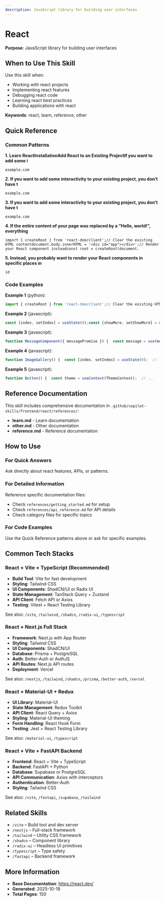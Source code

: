 ```yaml
---
description: JavaScript library for building user interfaces
---
```


# React

**Purpose**: JavaScript library for building user interfaces

## When to Use This Skill

Use this skill when:
- Working with react projects
- Implementing react features
- Debugging react code
- Learning react best practices
- Building applications with react

**Keywords**: react, learn, reference, other

## Quick Reference

### Common Patterns

**1. Learn ReactInstallationAdd React to an Existing ProjectIf you want to add some i**

```
example.com
```

**2. If you want to add some interactivity to your existing project, you don’t have t**

```
example.com
```

**3. If you want to add some interactivity to your existing project, you don’t have t**

```
example.com
```

**4. If the entire content of your page was replaced by a “Hello, world!”, everything**

```
import { createRoot } from 'react-dom/client';// Clear the existing HTML contentdocument.body.innerHTML = '<div id="app"></div>';// Render your React component insteadconst root = createRoot(document.
```

**5. Instead, you probably want to render your React components in specific places in**

```
id
```

### Code Examples

**Example 1** (python):
```python
import { createRoot } from 'react-dom/client';// Clear the existing HTML contentdocument.body.innerHTML = '<div id="app"></div>';// Render your React component insteadconst root = createRoot(document.getElementById('app'));root.render(<h1>Hello, worl
```

**Example 2** (javascript):
```javascript
const [index, setIndex] = useState(0);const [showMore, setShowMore] = useState(false);
```

**Example 3** (javascript):
```javascript
function MessageComponent({ messagePromise }) {  const message = use(messagePromise);  const theme = use(ThemeContext);  // ...}
```

**Example 4** (javascript):
```javascript
function ImageGallery() {  const [index, setIndex] = useState(0);  // ...
```

**Example 5** (javascript):
```javascript
function Button() {  const theme = useContext(ThemeContext);  // ...
```

## Reference Documentation

This skill includes comprehensive documentation in `.github/copilot-skills/frontend/react/references/`:

- **learn.md** - Learn documentation
- **other.md** - Other documentation
- **reference.md** - Reference documentation

## How to Use

### For Quick Answers
Ask directly about react features, APIs, or patterns.

### For Detailed Information
Reference specific documentation files:
- Check `references/getting_started.md` for setup
- Check `references/api_reference.md` for API details
- Check category files for specific topics

### For Code Examples
Use the Quick Reference patterns above or ask for specific examples.

## Common Tech Stacks

### React + Vite + TypeScript (Recommended)
- **Build Tool**: Vite for fast development
- **Styling**: Tailwind CSS
- **UI Components**: ShadCN/UI or Radix UI
- **State Management**: TanStack Query + Zustand
- **API Client**: Fetch API or Axios
- **Testing**: Vitest + React Testing Library

See also: `/vite`, `/tailwind`, `/shadcn`, `/radix-ui`, `/typescript`

### React + Next.js Full Stack
- **Framework**: Next.js with App Router
- **Styling**: Tailwind CSS
- **UI Components**: ShadCN/UI
- **Database**: Prisma + PostgreSQL
- **Auth**: Better-Auth or AuthJS
- **API Routes**: Next.js API routes
- **Deployment**: Vercel

See also: `/nextjs`, `/tailwind`, `/shadcn`, `/prisma`, `/better-auth`, `/vercel`

### React + Material-UI + Redux
- **UI Library**: Material-UI
- **State Management**: Redux Toolkit
- **API Client**: React Query + Axios
- **Styling**: Material-UI theming
- **Form Handling**: React Hook Form
- **Testing**: Jest + React Testing Library

See also: `/material-ui`, `/typescript`

### React + Vite + FastAPI Backend
- **Frontend**: React + Vite + TypeScript
- **Backend**: FastAPI + Python
- **Database**: Supabase or PostgreSQL
- **API Communication**: Axios with interceptors
- **Authentication**: Better-Auth
- **Styling**: Tailwind CSS

See also: `/vite`, `/fastapi`, `/supabase`, `/tailwind`

## Related Skills

- `/vite` – Build tool and dev server
- `/nextjs` – Full-stack framework
- `/tailwind` – Utility CSS framework
- `/shadcn` – Component library
- `/radix-ui` – Headless UI primitives
- `/typescript` – Type safety
- `/fastapi` – Backend framework

## More Information

- **Base Documentation**: https://react.dev/
- **Generated**: 2025-10-19
- **Total Pages**: 150
